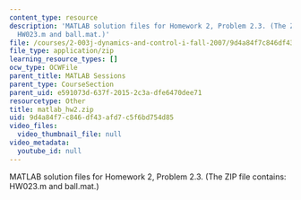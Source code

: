 ```yaml
---
content_type: resource
description: 'MATLAB solution files for Homework 2, Problem 2.3. (The ZIP file contains:
  HW023.m and ball.mat.)'
file: /courses/2-003j-dynamics-and-control-i-fall-2007/9d4a84f7c846df43afd7c5f6bd754d85_matlab_hw2.zip
file_type: application/zip
learning_resource_types: []
ocw_type: OCWFile
parent_title: MATLAB Sessions
parent_type: CourseSection
parent_uid: e591073d-637f-2015-2c3a-dfe6470dee71
resourcetype: Other
title: matlab_hw2.zip
uid: 9d4a84f7-c846-df43-afd7-c5f6bd754d85
video_files:
  video_thumbnail_file: null
video_metadata:
  youtube_id: null
---
```

MATLAB solution files for Homework 2, Problem 2.3. (The ZIP file contains: HW023.m and ball.mat.)

